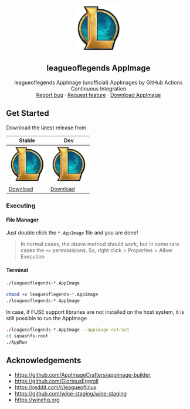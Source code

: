 <p align="center">
    <img src="https://github.com/mmtrt/leagueoflegends/raw/master/snap/gui/leagueoflegends.png" alt="leagueoflegends logo" width=128 height=128>

<h2 align="center">leagueoflegends AppImage</h2>

  <p align="center">leagueoflegends AppImage (unofficial) AppImages by GitHub Actions Continuous Integration
    <br>
    <a href="https://github.com/mmtrt/leagueoflegends_AppImage/issues/new">Report bug</a>
    ·
    <a href="https://github.com/mmtrt/leagueoflegends_AppImage/issues/new">Request feature</a>
    ·
    <a href="https://github.com/mmtrt/leagueoflegends_AppImage/releases">Download AppImage</a>
  </p>
</p>

## Get Started

Download the latest release from

| Stable | Dev |
| ------- | --------- |
| <img src="https://github.com/mmtrt/leagueoflegends/raw/master/snap/gui/leagueoflegends.png" height=100> | <img src="https://github.com/mmtrt/leagueoflegends/raw/master/snap/gui/leagueoflegends.png" height=100> |
| [Download](https://github.com/mmtrt/leagueoflegends_AppImage/releases/tag/stable) | [Download](https://github.com/mmtrt/leagueoflegends_AppImage/releases/tag/dev) |


### Executing
#### File Manager
Just double click the `*.AppImage` file and you are done!

> In normal cases, the above method should work, but in some rare cases
the `+x` permissisions. So, right click > Properties > Allow Execution
#### Terminal
```bash
./leagueoflegends-*.AppImage
```
```bash
chmod +x leagueoflegends-*.AppImage
./leagueoflegends-*.AppImage
```

In case, if FUSE support libraries are not installed on the host system, it is
still possible to run the AppImage

```bash
./leagueoflegends-*.AppImage --appimage-extract
cd squashfs-root
./AppRun
```

## Acknowledgements
* https://github.com/AppImageCrafters/appimage-builder
* https://github.com/GloriousEggroll
* https://reddit.com/r/leagueoflinux
* https://github.com/wine-staging/wine-staging
* https://winehq.org
